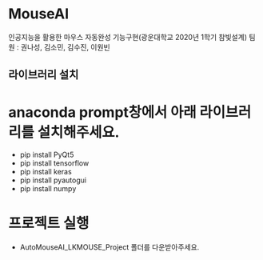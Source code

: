 # MouseAI
인공지능을 활용한 마우스 자동완성 기능구현(광운대학교 2020년 1학기 참빛설계)
팀원 : 권나성, 김소민, 김수진, 이원빈

## 라이브러리 설치

# anaconda prompt창에서 아래 라이브러리를 설치해주세요.

- pip install PyQt5
- pip install tensorflow
- pip install keras
- pip install pyautogui
- pip install numpy

# 프로젝트 실행

- AutoMouseAI_LKMOUSE_Project 폴더를 다운받아주세요.
